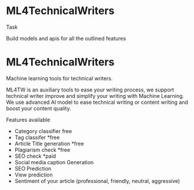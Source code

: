 # ML4TechnicalWriters


Task 


Build models and apis for all the outlined features 




# ML4TechnicalWriters


Machine learning tools for technical writers.

ML4TW is an auxiliary tools to ease your writing process, we support technical writer improve and simplify your writing with Machine Learning. We use advanced AI model to ease technical writing or content writing and boost your content quality.



Features available 

- Category classifier free
- Tag classifer *free
- Article Title generation *free
- Plagiarism check *free
- SEO check *paid
- Social media caption Generation
- SEO Prediction
- View prediction 
- Sentiment of your article (professional, friendly, neutral, aggressive)




